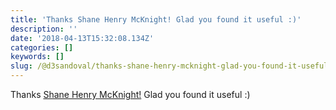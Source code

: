 ```yaml
---
title: 'Thanks Shane Henry McKnight! Glad you found it useful :)'
description: ''
date: '2018-04-13T15:32:08.134Z'
categories: []
keywords: []
slug: /@d3sandoval/thanks-shane-henry-mcknight-glad-you-found-it-useful-514d1a6668ec
---
```


Thanks [Shane Henry McKnight!](https://medium.com/u/d40df964b331) Glad you found it useful :)